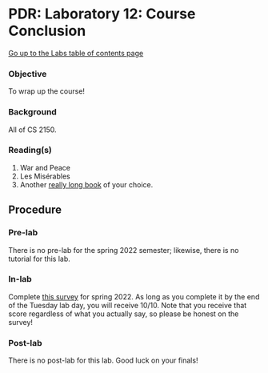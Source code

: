 PDR: Laboratory 12: Course Conclusion
=====================================

[Go up to the Labs table of contents page](../index.html)

### Objective ###

To wrap up the course!

### Background ###

All of CS 2150.


### Reading(s) ###

1. War and Peace
2. Les Mis&eacute;rables
3. Another [really long book](http://en.wikipedia.org/wiki/List_of_longest_novels) of your choice.


Procedure
---------

### Pre-lab ###

There is no pre-lab for the spring 2022 semester; likewise, there is no tutorial for this lab.

### In-lab ###

Complete [this survey](https://forms.gle/8JQ3NYEyXoR71WSR9) for spring 2022.  As long as you complete it by the end of the Tuesday lab day, you will receive 10/10.  Note that you receive that score regardless of what you actually say, so please be honest on the survey!

	
### Post-lab ###

There is no post-lab for this lab. Good luck on your finals!
